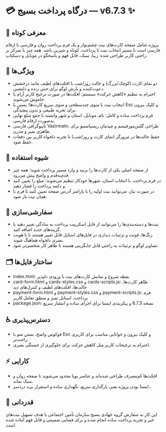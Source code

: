 # 💳 درگاه پرداخت بسیج — v6.7.3 ✨

## 🚀 معرفی کوتاه
پروژه شامل صفحه کارت‌های نیت چشم‌نواز و یک فرم پرداخت روان و فارسی با ارقام فارسی است تا مسیر انتخاب نیت تا پرداخت، کوتاه و شیرین باشد.
همه چیز با تمرکز بر راحتی کاربر طراحی شده: زیبا، سبک، قابل فهم و پاسخگو در موبایل و دسکتاپ.

## 🌟 ویژگی‌ها
- دو نمای کارت (کوچک/بزرگ) و حالت روز/شب با افکت‌های لطیف مانند درخشش دعوت‌کننده و بارش لوگو برای حس زنده و دلنشین.
- احترام به تنظیم «کاهش حرکت» سیستم؛ افکت‌ها در صورت ترجیح کاربر آرام یا خاموش می‌شوند.
- انتخاب نیت با منوی چندسطحی و منوی سریع کارت‌ها؛ بستن با Esc و کلیک بیرون برای تجربه طبیعی و بدون پیچیدگی.
- فرم پرداخت ساده و کامل: نام، موبایل، استان و شهر وابسته با جمع مبلغ نهایی به‌صورت ارقام فارسی.
- تایپوگرافی فارسی Vazirmatn، طراحی گلس‌مورفیسم و چیدمان ریسپانسیو برای ظاهری تمیز و مدرن.
- حفظ حالت‌ها در مرورگر (نمای کارت و روز/شب) تا تجربه دلخواه کاربر بین دفعات حفظ شود.

## 🧪 شیوه استفاده
- از صفحه اصلی یکی از کارت‌ها را بزنید و وارد مسیر پرداخت شوید؛ همه چیز قدم‌به‌قدم و واضح پیش می‌رود.
- در فرم پرداخت، با انتخاب استان، شهرها خودکار تنظیم می‌شوند؛ مبلغ را تعیین کنید و دکمه پرداخت را فشار دهید.
- در صورت نیاز، می‌توانید نیت اولیه را با پارامتر آدرس صفحه تعیین کنید تا فرم با همان نیت باز شود.

## 🎨 سفارشی‌سازی
- نیت‌ها و دسته‌بندی‌ها را می‌توانید از فایل اسکریپت پرداخت به سادگی تغییر دهید یا گزینه‌های جدید اضافه کنید.
- رنگ‌ها، فونت و تزئینات دیداری در فایل‌های استایل قابل تغییر هستند تا با هویت بصری دلخواه هماهنگ شوند.
- تصاویر لوگو و تزئینات به راحتی قابل جایگزینی هستند تا ظاهر کار شخصی‌تر شود.

## 🗂️ ساختار فایل‌ها
- index.html: نقطه شروع و نمایش کارت‌های نیت با ورودی دلپذیر
- card-form.html و cards-styles.css و cards-scripts.js: ظاهر کارت‌ها، حالت‌ها، افکت‌های لطیف و کنترل‌های دید
- payment-form.html و payment-styles.css و payment-scripts.js: فرم پرداخت، استایل تمیز و منطق تعامل کاربر
- package.json: نسخه 6.7.3 و پیکربندی ایستا برای اجرای ساده و انتشار سریع

## ♿ دسترس‌پذیری
- فوکوس واضح، بستن منو با Esc و کلیک بیرون و خوانایی مناسب برای کاربری راحت‌تر.
- احترام به ترجیحات کاربر مثل کاهش حرکت برای جلوگیری از خستگی بصری.

## ⚡ کارایی
- افکت‌ها کم‌مصرف طراحی شده‌اند و عناصر پویا محدود می‌شوند تا صفحه روان و سبک بماند.
- ایستا بودن پروژه یعنی بارگذاری سریع، نگهداری ساده و استقرار بی‌د دردسر..

## 🙏 قدردانی
این کار به سفارش گروه جهادی بسیج سازمان تأمین اجتماعی با هدف تسهیل نیت‌های خیر و تجربه پرداخت ساده انجام شده و برای فضایی صمیمی و قابل فهم آماده شده‌ است.
